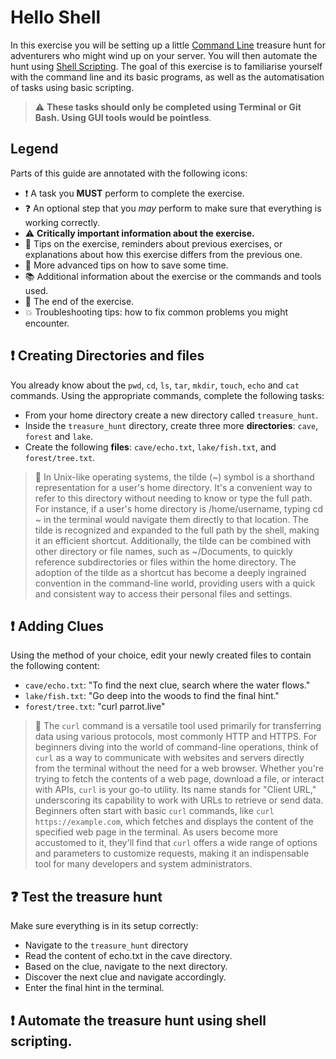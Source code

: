 # Hello Shell

In this exercise you will be setting up a little [Command Line][command-line] treasure hunt for adventurers who might wind up on your server. You will then automate the hunt using [Shell Scripting][shell-scripting]. The goal of this exercise is to familiarise yourself with the command line and its basic programs, as well as the automatisation of tasks using basic scripting.

> :warning: **These tasks should only be completed using Terminal or Git Bash. Using GUI tools would be pointless**.

## Legend

Parts of this guide are annotated with the following icons:

- :exclamation: A task you **MUST** perform to complete the exercise.
- :question: An optional step that you _may_ perform to make sure that
  everything is working correctly.
- :warning: **Critically important information about the exercise.**
- :gem: Tips on the exercise, reminders about previous exercises, or
  explanations about how this exercise differs from the previous one.
- :space_invader: More advanced tips on how to save some time.
- :books: Additional information about the exercise or the commands and tools
  used.
- :checkered_flag: The end of the exercise.
- :boom: Troubleshooting tips: how to fix common problems you might encounter.

## :exclamation: Creating Directories and files
You already know about the `pwd`, `cd`, `ls`, `tar`, `mkdir`, `touch`, `echo` and `cat` commands. Using the appropriate commands, complete the following tasks:

- From your home directory create a new directory called `treasure_hunt`.
- Inside the `treasure_hunt` directory, create three more **directories**: `cave`, `forest` and `lake`.
- Create the following **files**: `cave/echo.txt`, `lake/fish.txt`, and `forest/tree.txt`.

> :space_invader: In Unix-like operating systems, the tilde (~) symbol is a shorthand representation for a user's home directory. It's a convenient way to refer to this directory without needing to know or type the full path. For instance, if a user's home directory is /home/username, typing cd ~ in the terminal would navigate them directly to that location. The tilde is recognized and expanded to the full path by the shell, making it an efficient shortcut. Additionally, the tilde can be combined with other directory or file names, such as ~/Documents, to quickly reference subdirectories or files within the home directory. The adoption of the tilde as a shortcut has become a deeply ingrained convention in the command-line world, providing users with a quick and consistent way to access their personal files and settings.

## :exclamation: Adding Clues
Using the method of your choice, edit your newly created files to contain the following content:

- `cave/echo.txt`: "To find the next clue, search where the water flows."
- `lake/fish.txt`: "Go deep into the woods to find the final hint."
- `forest/tree.txt`: "curl parrot.live"

>:space_invader: The `curl` command is a versatile tool used primarily for transferring data using various protocols, most commonly HTTP and HTTPS. For beginners diving into the world of command-line operations, think of `curl` as a way to communicate with websites and servers directly from the terminal without the need for a web browser. Whether you're trying to fetch the contents of a web page, download a file, or interact with APIs, `curl` is your go-to utility. Its name stands for "Client URL," underscoring its capability to work with URLs to retrieve or send data. Beginners often start with basic `curl` commands, like `curl https://example.com`, which fetches and displays the content of the specified web page in the terminal. As users become more accustomed to it, they'll find that `curl` offers a wide range of options and parameters to customize requests, making it an indispensable tool for many developers and system administrators.

## :question: Test the treasure hunt
Make sure everything is in its setup correctly:
- Navigate to the `treasure_hunt` directory
- Read the content of echo.txt in the cave directory.
- Based on the clue, navigate to the next directory.
- Discover the next clue and navigate accordingly.
- Enter the final hint in the terminal.



## :exclamation: Automate the treasure hunt using shell scripting.


[command-line]: (https://mediacomem.github.io/comem-archidep/2022-2023/subjects/cli?home=MediaComem%2Fcomem-archidep%23readme)
[shell-scripting]: (https://mediacomem.github.io/comem-archidep/2022-2023/subjects/shell-scripting?home=MediaComem%2Fcomem-archidep%23readme)
